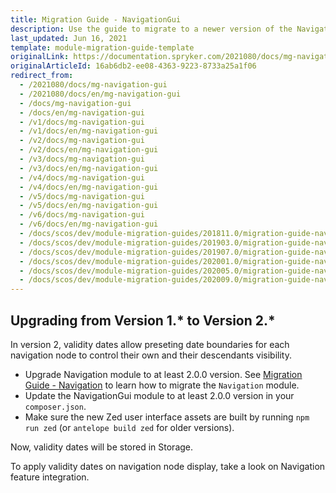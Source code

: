 ```yaml
---
title: Migration Guide - NavigationGui
description: Use the guide to migrate to a newer version of the NavigationGui module.
last_updated: Jun 16, 2021
template: module-migration-guide-template
originalLink: https://documentation.spryker.com/2021080/docs/mg-navigation-gui
originalArticleId: 16ab6db2-ee08-4363-9223-8733a25a1f06
redirect_from:
  - /2021080/docs/mg-navigation-gui
  - /2021080/docs/en/mg-navigation-gui
  - /docs/mg-navigation-gui
  - /docs/en/mg-navigation-gui
  - /v1/docs/mg-navigation-gui
  - /v1/docs/en/mg-navigation-gui
  - /v2/docs/mg-navigation-gui
  - /v2/docs/en/mg-navigation-gui
  - /v3/docs/mg-navigation-gui
  - /v3/docs/en/mg-navigation-gui
  - /v4/docs/mg-navigation-gui
  - /v4/docs/en/mg-navigation-gui
  - /v5/docs/mg-navigation-gui
  - /v5/docs/en/mg-navigation-gui
  - /v6/docs/mg-navigation-gui
  - /v6/docs/en/mg-navigation-gui
  - /docs/scos/dev/module-migration-guides/201811.0/migration-guide-navigationgui.html
  - /docs/scos/dev/module-migration-guides/201903.0/migration-guide-navigationgui.html
  - /docs/scos/dev/module-migration-guides/201907.0/migration-guide-navigationgui.html
  - /docs/scos/dev/module-migration-guides/202001.0/migration-guide-navigationgui.html
  - /docs/scos/dev/module-migration-guides/202005.0/migration-guide-navigationgui.html
  - /docs/scos/dev/module-migration-guides/202009.0/migration-guide-navigationgui.html
---
```


## Upgrading from Version 1.* to Version 2.*

In version 2, validity dates allow preseting date boundaries for each navigation node to control their own and their descendants visibility.

* Upgrade Navigation module to at least 2.0.0 version. See [Migration Guide - Navigation](/docs/scos/dev/module-migration-guides/{{page.version}}/migration-guide-navigation.html) to learn how to migrate the `Navigation` module.
* Update the NavigationGui module to at least 2.0.0 version in your `composer.json`.
* Make sure the new Zed user interface assets are built by running `npm run zed` (or `antelope build zed` for older versions).

Now, validity dates will be stored in Storage.

To apply validity dates on navigation node display, take a look on Navigation feature integration.

<!-- Last review date: Sep 21, 2017 by Karoly Gerner -->
